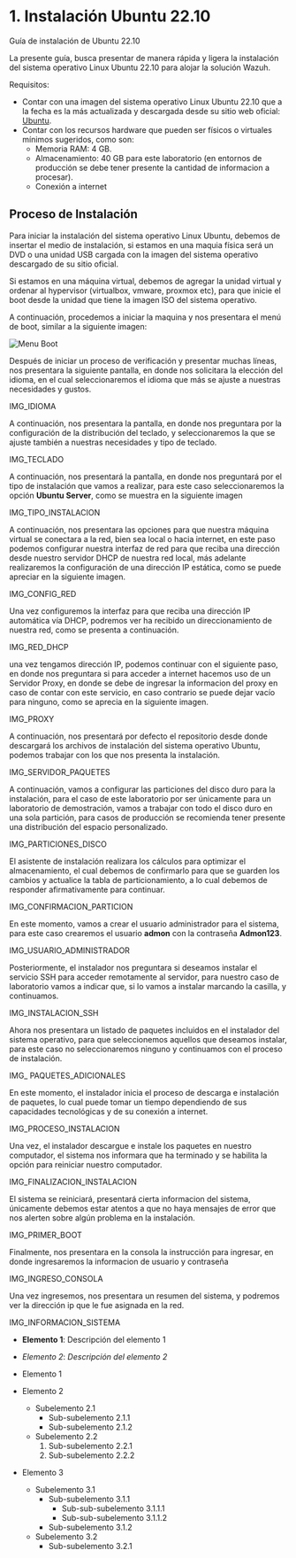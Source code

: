 # 1. Instalación Ubuntu 22.10
Guía de instalación de Ubuntu 22.10

La presente guía, busca presentar de manera rápida y ligera la instalación del sistema operativo Linux Ubuntu 22.10 para alojar la solución Wazuh.

Requisitos:

- Contar con una imagen del sistema operativo Linux Ubuntu 22.10 que a la fecha es la más actualizada y descargada desde su sitio web oficial: [Ubuntu](https://ubuntu.com).
- Contar con los recursos hardware que pueden ser físicos o virtuales mínimos sugeridos, como son:
  - Memoria RAM: 4 GB.
  - Almacenamiento: 40 GB para este laboratorio (en entornos de producción se debe tener presente la cantidad de informacion a procesar).
  - Conexión a internet


## Proceso de Instalación

Para iniciar la instalación del sistema operativo Linux Ubuntu, debemos de insertar el medio de instalación, si estamos en una maquia física será un DVD o una unidad USB cargada con la imagen del sistema operativo descargado de su sitio oficial.

Si estamos en una máquina virtual, debemos de agregar la unidad virtual y ordenar al hypervisor (virtualbox, vmware, proxmox etc), para que inicie el boot desde la unidad que tiene la imagen ISO del sistema operativo.

A continuación, procedemos a iniciar la maquina y nos presentara el menú de boot, similar a la siguiente imagen:

![Menu Boot](https://github.com/hernandopena/Wazuh/blob/36d9c5a7015c57c9523cccf9264cfd82ce6972f8/1.%20Instalaci%C3%B3n%20Ubuntu%2022.10/imagenes/boot.jpg)

Después de iniciar un proceso de verificación y presentar muchas líneas, nos presentara la siguiente pantalla, en donde nos solicitara la elección del idioma, en el cual seleccionaremos el idioma que más se ajuste a nuestras necesidades y gustos.

IMG_IDIOMA 

A continuación, nos presentara la pantalla, en donde nos preguntara por la configuración de la distribución del teclado, y seleccionaremos la que se ajuste también a nuestras necesidades y tipo de teclado.

IMG_TECLADO

A continuación, nos presentará la pantalla, en donde nos preguntará por el tipo de instalación que vamos a realizar, para este caso seleccionaremos la opción **Ubuntu Server**, como se muestra en la siguiente imagen

IMG_TIPO_INSTALACION

A continuación, nos presentara las opciones para que nuestra máquina virtual se conectara a la red, bien sea local o hacia internet, en este paso podemos configurar nuestra interfaz de red para que reciba una dirección desde nuestro servidor DHCP de nuestra red local, más adelante realizaremos la configuración de una dirección IP estática, como se puede apreciar en la siguiente imagen.

IMG_CONFIG_RED

Una vez configuremos la interfaz para que reciba una dirección IP automática vía DHCP, podremos ver ha recibido un direccionamiento de nuestra red, como se presenta a continuación.

IMG_RED_DHCP

una vez tengamos dirección IP, podemos continuar con el siguiente paso, en donde nos preguntara si para acceder a internet hacemos uso de un Servidor Proxy, en donde se debe de ingresar la informacion del proxy en caso de contar con este servicio, en caso contrario se puede dejar vacío para ninguno, como se aprecia en la siguiente imagen.

IMG_PROXY

A continuación, nos presentará por defecto el repositorio desde donde descargará los archivos de instalación del sistema operativo Ubuntu, podemos trabajar con los que nos presenta la instalación.

IMG_SERVIDOR_PAQUETES

A continuación, vamos a configurar las particiones del disco duro para la instalación, para el caso de este laboratorio por ser únicamente para un laboratorio de demostración, vamos a trabajar con todo el disco duro en una sola partición, para casos de producción se recomienda tener presente una distribución del espacio personalizado.

IMG_PARTICIONES_DISCO

El asistente de instalación realizara los cálculos para optimizar el almacenamiento, el cual debemos de confirmarlo para que se guarden los cambios y actualice la tabla de particionamiento, a lo cual debemos de responder afirmativamente para continuar.

IMG_CONFIRMACION_PARTICION

En este momento, vamos a crear el usuario administrador para el sistema, para este caso crearemos el usuario **admon** con la contraseña **Admon123**.

IMG_USUARIO_ADMINISTRADOR

Posteriormente, el instalador nos preguntara si deseamos instalar el servicio SSH para acceder remotamente al servidor, para nuestro caso de laboratorio vamos a indicar que, si lo vamos a instalar marcando la casilla, y continuamos.

IMG_INSTALACION_SSH

Ahora nos presentara un listado de paquetes incluidos en el instalador del sistema operativo, para que seleccionemos aquellos que deseamos instalar, para este caso no seleccionaremos ninguno y continuamos con el proceso de instalación.

IMG_ PAQUETES_ADICIONALES

En este momento, el instalador inicia el proceso de descarga e instalación de paquetes, lo cual puede tomar un tiempo dependiendo de sus capacidades tecnológicas y de su conexión a internet.

IMG_PROCESO_INSTALACION

Una vez, el instalador descargue e instale los paquetes en nuestro computador, el sistema nos informara que ha terminado y se habilita la opción para reiniciar nuestro computador.

IMG_FINALIZACION_INSTALACION

El sistema se reiniciará, presentará cierta informacion del sistema, únicamente debemos estar atentos a que no haya mensajes de error que nos alerten sobre algún problema en la instalación.

IMG_PRIMER_BOOT

Finalmente, nos presentara en la consola la instrucción para ingresar, en donde ingresaremos la informacion de usuario y contraseña

IMG_INGRESO_CONSOLA

Una vez ingresemos, nos presentara un resumen del sistema, y podremos ver la dirección ip que le fue asignada en la red.

IMG_INFORMACION_SISTEMA










- **Elemento 1**: Descripción del elemento 1
- *Elemento 2*: _Descripción del elemento 2_


- Elemento 1
- Elemento 2
  - Subelemento 2.1
    - Sub-subelemento 2.1.1
    - Sub-subelemento 2.1.2
  - Subelemento 2.2
    1. Sub-subelemento 2.2.1
    2. Sub-subelemento 2.2.2
- Elemento 3
  - Subelemento 3.1
    - Sub-subelemento 3.1.1
      - Sub-sub-subelemento 3.1.1.1
      - Sub-sub-subelemento 3.1.1.2
    - Sub-subelemento 3.1.2
  - Subelemento 3.2
    - Sub-subelemento 3.2.1
